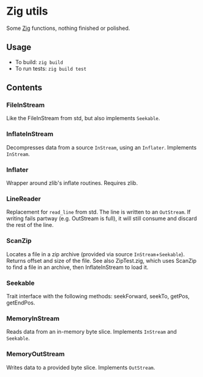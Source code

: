 # Zig utils

Some [Zig](https://github.com/ziglang/zig) functions, nothing finished or polished.

## Usage

* To build: `zig build`
* To run tests: `zig build test`

## Contents

### FileInStream
Like the FileInStream from std, but also implements `Seekable`.

### InflateInStream
Decompresses data from a source `InStream`, using an `Inflater`. Implements `InStream`.

### Inflater
Wrapper around zlib's inflate routines. Requires zlib.

### LineReader
Replacement for `read_line` from std. The line is written to an `OutStream`. If writing fails partway (e.g. OutStream is full), it will still consume and discard the rest of the line.

### ScanZip
Locates a file in a zip archive (provided via source `InStream`+`Seekable`). Returns offset and size of the file. See also ZipTest.zig, which uses ScanZip to find a file in an archive, then InflateInStream to load it.

### Seekable
Trait interface with the following methods: seekForward, seekTo, getPos, getEndPos.

### MemoryInStream
Reads data from an in-memory byte slice. Implements `InStream` and `Seekable`.

### MemoryOutStream
Writes data to a provided byte slice. Implements `OutStream`.
